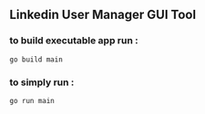 ## Linkedin User Manager GUI Tool

### to build executable app run : 
``go build main``

### to simply run :
``go run main``